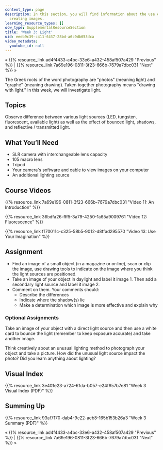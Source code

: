 ```yaml
---
content_type: page
description: In this section, you will find information about the use of light when
  creating images.
learning_resource_types: []
ocw_type: SupplementalResourceSection
title: 'Week 3: Light'
uid: eeeb9c39-c411-6437-28bd-a6c9db653dca
video_metadata:
  youtube_id: null
---
```


« {{% resource_link ad4f4433-a4bc-33e6-a432-458af507a429 "Previous" %}} | {{% resource_link 7a69e196-0811-3f23-666b-7679a7dbc031 "Next" %}} »

The Greek roots of the word photography are "photos" (meaning light) and "graphé" (meaning drawing). Taken together photography means "drawing with light." In this week, we will investigate light.

Topics
------

Observe difference between various light sources (LED, tungsten, fluorescent, available light) as well as the effect of bounced light, shadows, and reflective / transmitted light.

What You’ll Need
----------------

*   SLR camera with interchangeable lens capacity
*   105 macro lens
*   Tripod
*   Your camera's software and cable to view images on your computer
*   An additional lighting source

Course Videos
-------------

{{% resource_link 7a69e196-0811-3f23-666b-7679a7dbc031 "Video 11: An Introduction" %}}

{{% resource_link 36bdfa26-fff5-3a79-4250-1a65a9009761 "Video 12: Fluorescence" %}}

{{% resource_link f170011c-c325-58b5-9012-d8ffad295570 "Video 13: Use Your Imagination" %}}

Assignment
----------

*   Find an image of a small object (in a magazine or online), scan or clip the image, use drawing tools to indicate on the image where you think the light sources are positioned.
*   Take an image of your object in daylight and label it image 1. Then add a secondary light source and label it image 2.
*   Comment on them. Your comments should:
    *   Describe the differences
    *   Indicate where the shadow(s) lie
    *   Make a determination which image is more effective and explain why

### Optional Assignments

Take an image of your object with a direct light source and then use a white card to bounce the light (remember to keep exposure accurate) and take another image.

Think creatively about an unusual lighting method to photograph your object and take a picture. How did the unusual light source impact the photo? Did you learn anything about lighting?

Visual Index
------------

{{% resource_link 3e401e23-a724-61da-b057-e24f957b7e81 "Week 3 Visual Index (PDF)" %}}

Summing Up
----------

{{% resource_link 93af7170-dab4-9e22-aeb8-165b153b26a3 "Week 3 Summary (PDF)" %}}

« {{% resource_link ad4f4433-a4bc-33e6-a432-458af507a429 "Previous" %}} | {{% resource_link 7a69e196-0811-3f23-666b-7679a7dbc031 "Next" %}} »